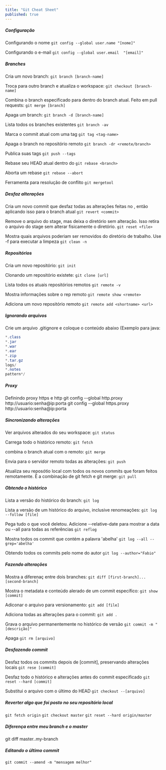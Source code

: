```yaml
---
title: "Git Cheat Sheet"
published: true
---
```


##### Configuração
Configurando o nome
`git config --global user.name "[nome]"`

Configurando o e-mail
`git config --global user.email  "[email]"`


##### Branches
Cria um novo branch:
`git branch [branch-name]`

Troca para outro branch e atualiza o workspace:
`git checkout [branch-name]`

Combina o branch especificado para dentro do branch atual. Feito em pull requests:
`git merge [branch]`

Apaga um branch:
`git branch -d [branch-name]`

Lista todos os branches existentes
`git branch -av`

Marca o commit atual com uma tag
`git tag <tag-name>`

Apaga o branch no repositório remoto
`git branch -dr <remote/branch>`

Publica suas tags
`git push --tags`

Rebase seu HEAD atual dentro do <branch>
`git rebase <branch>`

Aborta um rebase
`git rebase --abort`

Ferramenta para resolução de conflito
`git mergetool`

##### Desfaz alterações
Cria um novo commit que desfaz todas as alterações feitas no <commit>, então aplicando isso para o branch atual
`git revert <commit>`

Remove o arquivo do stage, mas deixa o diretório sem alteração. Isso retira o arquivo do stage sem alterar fisicamente o diretório.
`git reset <file>`

Mostra quais arquivos poderiam ser removidos do diretório de trabalho. Use -f para executar a limpeza
`git clean -n`


##### Repositórios
Cria um novo repositório:
`git init`

Clonando um repositório existete:
`git clone [url]`

Lista todos os atuais repositórios remotos
`git remote -v`

Mostra informações sobre o rep remoto
`git remote show <remote>`

Adiciona um novo repositório remoto
`git remote add <shortname> <url>`

##### Ignorando arquivos
Crie um arquivo .gitignore e coloque o conteúdo abaixo (Exemplo para java:
```java
*.class
*.jar
*.war
*.ear
*.zip
*.tar.gz
logs/
*.notes
pattern*/
```
##### Proxy
Definindo proxy https e http
git config --global http.proxy http://usuario:senha@ip:porta
git config --global https.proxy http://usuario:senha@ip:porta

##### Sincronizando alterações
Ver arquivos alterados do seu workspace:
`git status`

Carrega todo o histórico remoto:
`git fetch`

combina o branch atual com o remoto:
`git merge`

Envia para o servidor remoto todas as alterações:
`git push`

Atualiza seu reposótio local com todos os novos commits que foram feitos remotamente. É a combinação de git fetch e git merge:
`git pull`


##### Obtendo o histórico
Lista a versão do histórico do branch:
`git log`

Lista a versão de um histórico do arquivo, inclusive renomeações:
`git log --follow [file]`

Pega tudo o que você deletou. Adicione --relative-date para mostrar a data ou --all para todas as referências
`git reflog`

Mostra todos os commit que contém a palavra 'abelha'
`git log --all --grep='abelha'`

Obtendo todos os commits pelo nome do autor
`git log --author="Fabio"`


##### Fazendo alterações
Mostra a diferenaç entre dois branches:
`git diff [first-branch]...[second-branch]`

Mostra o metadata e conteúdo alerado de um commit específico:
`git show [commit]`

Adiconar o arquivo para versionamento:
`git add [file]`

Adiciona todas as alterações para o commit:
`git add .`

Grava o arquivo permanentemente no histórico de versão
`git commit -m "[descrição]"`

Apaga
`git rm [arquivo]`

##### Desfazendo commit
Desfaz todos os commits depois de [commit], preservando alterações locais
`git rese [commit]`

Desfaz todo o histórico e alterações antes do commit especificado
`git reset --hard [commit]`

Substitui o arquivo com o último do HEAD
`git checkout --[arquivo]`


##### Reverter algo que foi posto no seu repositório local
`git fetch origin`
`git checkout master`
`git reset --hard origin/master`

##### Diferença entre meu branch e o master
git diff master..my-branch

##### Editando o último commit
`git commit --amend -m "mensagem melhor"` 

